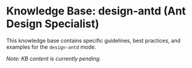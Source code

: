 # Knowledge Base: design-antd (Ant Design Specialist)

This knowledge base contains specific guidelines, best practices, and examples for the `design-antd` mode.

*Note: KB content is currently pending.*